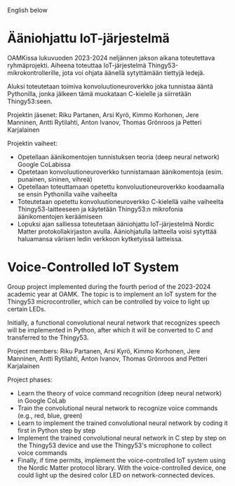 English below

# Ääniohjattu IoT-järjestelmä

OAMKissa lukuvuoden 2023-2024 neljännen jakson aikana toteutettava ryhmäprojekti.
Aiheena toteuttaa IoT-järjestelmä Thingy53-mikrokontrollerille, jota voi ohjata äänellä sytyttämään tiettyjä ledejä.

Aluksi toteutetaan toimiva konvoluutioneuroverkko joka tunnistaa ääntä Pythonilla, jonka jälkeen tämä muokataan C-kielelle ja siirretään Thingy53:seen.

Projektin jäsenet:
Riku Partanen, Arsi Kyrö, Kimmo Korhonen, Jere Manninen, Antti Rytilahti, Anton Ivanov, Thomas Grönroos ja Petteri Karjalainen


Projektin vaiheet:
- Opetellaan äänikomentojen tunnistuksen teoria (deep neural network) Google CoLabissa
- Opetetaan konvoluutioneuroverkko tunnistamaan äänikomentoja (esim. punainen, sininen, vihreä)
- Opetellaan toteuttamaan opetettu konvoluutioneuroverkko koodaamalla se ensin Pythonilla vaihe vaiheelta
- Toteutetaan opetettu konvoluutioneuroverkko C-kielellä vaihe vaiheelta Thingy53-laitteeseen ja käytetään Thingy53:n mikrofonia äänikomentojen keräämiseen
- Lopuksi ajan salliessa toteutetaan ääniohjattu IoT-järjestelmä Nordic Matter protokollakirjaston avulla. Ääniohjatulla laitteella voisi sytyttää haluamansa värisen ledin verkkoon kytketyissä laitteissa.


# Voice-Controlled IoT System
Group project implemented during the fourth period of the 2023-2024 academic year at OAMK.
The topic is to implement an IoT system for the Thingy53 microcontroller, which can be controlled by voice to light up certain LEDs.

Initially, a functional convolutional neural network that recognizes speech will be implemented in Python, after which it will be converted to C and transferred to the Thingy53.

Project members:
Riku Partanen, Arsi Kyrö, Kimmo Korhonen, Jere Manninen, Antti Rytilahti, Anton Ivanov, Thomas Grönroos and Petteri Karjalainen

Project phases:

- Learn the theory of voice command recognition (deep neural network) in Google CoLab
- Train the convolutional neural network to recognize voice commands (e.g., red, blue, green)
- Learn to implement the trained convolutional neural network by coding it first in Python step by step
- Implement the trained convolutional neural network in C step by step on the Thingy53 device and use the Thingy53's microphone to collect voice commands
- Finally, if time permits, implement the voice-controlled IoT system using the Nordic Matter protocol library. With the voice-controlled device, one could light up the desired color LED on network-connected devices.
